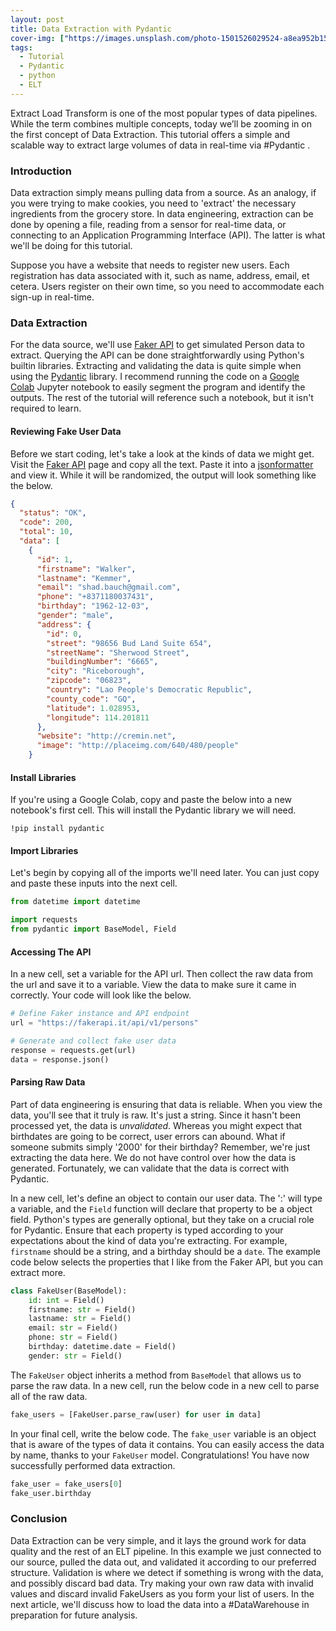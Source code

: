 ```yaml
---
layout: post
title: Data Extraction with Pydantic
cover-img: ["https://images.unsplash.com/photo-1501526029524-a8ea952b15be?q=80&w=2670&auto=format&fit=crop&ixlib=rb-4.0.3&ixid=M3wxMjA3fDB8MHxwaG90by1wYWdlfHx8fGVufDB8fHx8fA%3D%3D" : "Photo BY Hunter Harritt. Source: https://tinyurl.com/hh-photo License: Unsplash License"]
tags:
  - Tutorial
  - Pydantic
  - python
  - ELT
---
```


Extract Load Transform is one of the most popular types of data pipelines. While the term combines multiple concepts, today we’ll be zooming in on the first concept of Data Extraction. This tutorial offers a simple and scalable way to extract large volumes of data in real-time via #Pydantic .

### Introduction
Data extraction simply means pulling data from a source. As an analogy, if you were trying to make cookies, you need to 'extract' the necessary ingredients from the grocery store. In data engineering, extraction can be done by opening a file, reading from a sensor for real-time data, or connecting to an Application Programming Interface (API). The latter is what we'll be doing for this tutorial.

Suppose you have a website that needs to register new users. Each registration has data associated with it, such as name, address, email, et cetera. Users register on their own time, so you need to accommodate each sign-up in real-time.

### Data Extraction

For the data source, we'll use [Faker API](https://fakerapi.it/en) to get simulated Person data to extract. Querying the API can be done straightforwardly using Python's builtin libraries. Extracting and validating the data is quite simple when using the [Pydantic](https://github.com/pydantic/pydantic) library.  I recommend running the code on a [Google Colab](https://colab.google/) Jupyter notebook to easily segment the program and identify the outputs. The rest of the tutorial will reference such a notebook, but it isn't required to learn.


#### Reviewing Fake User Data

Before we start coding, let's take a look at the kinds of data we might get. Visit the [Faker API](https://fakerapi.it/api/v1/persons) page and copy all the text. Paste it into a [jsonformatter](https://jsonformatter.org/) and view it. While it will be randomized, the output will look something like the below. 

```json
{
  "status": "OK",
  "code": 200,
  "total": 10,
  "data": [
    {
      "id": 1,
      "firstname": "Walker",
      "lastname": "Kemmer",
      "email": "shad.bauch@gmail.com",
      "phone": "+8371180037431",
      "birthday": "1962-12-03",
      "gender": "male",
      "address": {
        "id": 0,
        "street": "98656 Bud Land Suite 654",
        "streetName": "Sherwood Street",
        "buildingNumber": "6665",
        "city": "Riceborough",
        "zipcode": "06823",
        "country": "Lao People's Democratic Republic",
        "county_code": "GQ",
        "latitude": 1.028953,
        "longitude": 114.201811
      },
      "website": "http://cremin.net",
      "image": "http://placeimg.com/640/480/people"
    }
```


#### Install Libraries

If you're using a Google Colab, copy and paste the below into a new notebook's first cell. This will install the Pydantic library we will need.
```
!pip install pydantic
```

#### Import Libraries
Let's begin by copying all of the imports we'll need later. You can just copy and paste these inputs into the next cell.  
```python
from datetime import datetime

import requests
from pydantic import BaseModel, Field
```

#### Accessing The API
In a new cell,  set a variable for the API url. Then collect the raw data from the url and save it to a variable. View the data to make sure it came in correctly. Your code will look like the below.

```python
# Define Faker instance and API endpoint
url = "https://fakerapi.it/api/v1/persons"

# Generate and collect fake user data
response = requests.get(url)
data = response.json()
```

#### Parsing Raw Data

 Part of data engineering is ensuring that data is reliable. When you view the data, you'll see that it truly is raw. It's just a string. Since it hasn't been processed yet, the data is *unvalidated*. Whereas you might expect that birthdates are going to be correct, user errors can abound. What if someone submits simply '2000' for their birthday? Remember, we're just extracting the data here. We do not have control over how the data is generated. Fortunately, we can validate that the data is correct with Pydantic.

In a new cell, let's define an object to contain our user data. The ':' will type a variable, and the `Field` function will declare that property to be a object field. Python's types are generally optional, but they take on a crucial role for Pydantic. Ensure that each property is typed according to your expectations about the kind of data you're extracting. For example, `firstname` should be a string, and a birthday should be a `date`. The example code below selects the properties that I like from the Faker API, but you can extract more.

```python
class FakeUser(BaseModel):
    id: int = Field()
    firstname: str = Field()
    lastname: str = Field()
    email: str = Field()
    phone: str = Field()
    birthday: datetime.date = Field()
    gender: str = Field()
```

The `FakeUser` object inherits a method from `BaseModel` that allows us to parse the raw data. In a new cell,  run the below code in a new cell to parse all of the raw data.
```python
fake_users = [FakeUser.parse_raw(user) for user in data]
```

In your final cell, write the below code. The `fake_user` variable is an object that is aware of the types of data it contains. You can easily access the data by name, thanks to your `FakeUser` model. Congratulations! You have now successfully performed data extraction.

```python
fake_user = fake_users[0]
fake_user.birthday
```

### Conclusion
Data Extraction can be very simple, and it lays the ground work for data quality and the rest of an ELT pipeline. In this example we just connected to our source, pulled the data out, and validated it according to our preferred structure. Validation is where we detect if something is wrong with the data, and possibly discard bad data. Try making your own raw data with invalid values and discard invalid FakeUsers as you form your list of users. In the next article, we'll discuss how to load the data into a #DataWarehouse in preparation for future analysis.
